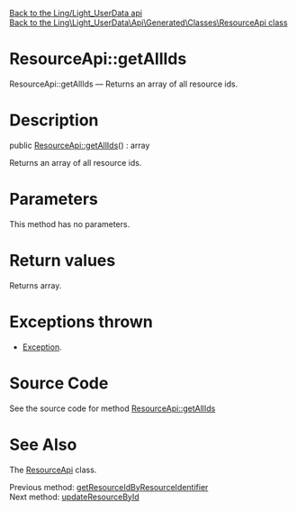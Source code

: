 [Back to the Ling/Light_UserData api](https://github.com/lingtalfi/Light_UserData/blob/master/doc/api/Ling/Light_UserData.md)<br>
[Back to the Ling\Light_UserData\Api\Generated\Classes\ResourceApi class](https://github.com/lingtalfi/Light_UserData/blob/master/doc/api/Ling/Light_UserData/Api/Generated/Classes/ResourceApi.md)


ResourceApi::getAllIds
================



ResourceApi::getAllIds — Returns an array of all resource ids.




Description
================


public [ResourceApi::getAllIds](https://github.com/lingtalfi/Light_UserData/blob/master/doc/api/Ling/Light_UserData/Api/Generated/Classes/ResourceApi/getAllIds.md)() : array




Returns an array of all resource ids.




Parameters
================

This method has no parameters.


Return values
================

Returns array.


Exceptions thrown
================

- [Exception](http://php.net/manual/en/class.exception.php).&nbsp;







Source Code
===========
See the source code for method [ResourceApi::getAllIds](https://github.com/lingtalfi/Light_UserData/blob/master/Api/Generated/Classes/ResourceApi.php#L222-L225)


See Also
================

The [ResourceApi](https://github.com/lingtalfi/Light_UserData/blob/master/doc/api/Ling/Light_UserData/Api/Generated/Classes/ResourceApi.md) class.

Previous method: [getResourceIdByResourceIdentifier](https://github.com/lingtalfi/Light_UserData/blob/master/doc/api/Ling/Light_UserData/Api/Generated/Classes/ResourceApi/getResourceIdByResourceIdentifier.md)<br>Next method: [updateResourceById](https://github.com/lingtalfi/Light_UserData/blob/master/doc/api/Ling/Light_UserData/Api/Generated/Classes/ResourceApi/updateResourceById.md)<br>

